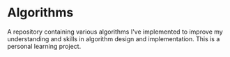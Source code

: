 # Algorithms

A repository containing various algorithms I've implemented to improve my understanding and skills in algorithm design and implementation.  This is a personal learning project.
